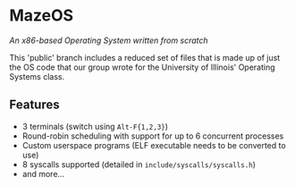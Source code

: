 MazeOS
======

*An x86-based Operating System written from scratch*

This 'public' branch includes a reduced set of files that is made up of just the OS code that our group wrote for the University of Illinois' Operating Systems class.

Features
--------
- 3 terminals (switch using `Alt-F{1,2,3}`)
- Round-robin scheduling with support for up to 6 concurrent processes
- Custom userspace programs (ELF executable needs to be converted to use)
- 8 syscalls supported (detailed in `include/syscalls/syscalls.h`)
- and more...
